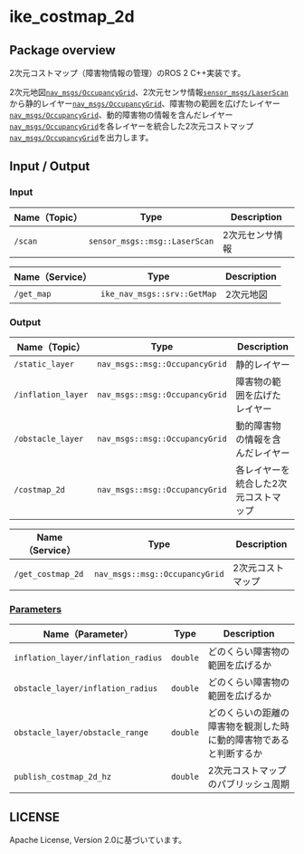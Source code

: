 # ike_costmap_2d

## Package overview
2次元コストマップ（障害物情報の管理）のROS 2 C++実装です。

2次元地図[`nav_msgs/OccupancyGrid`](http://docs.ros.org/en/melodic/api/nav_msgs/html/msg/OccupancyGrid.html)、2次元センサ情報[`sensor_msgs/LaserScan`](http://docs.ros.org/en/melodic/api/sensor_msgs/html/msg/LaserScan.html)から静的レイヤー[`nav_msgs/OccupancyGrid`](http://docs.ros.org/en/melodic/api/nav_msgs/html/msg/OccupancyGrid.html)、障害物の範囲を広げたレイヤー[`nav_msgs/OccupancyGrid`](http://docs.ros.org/en/melodic/api/nav_msgs/html/msg/OccupancyGrid.html)、動的障害物の情報を含んだレイヤー[`nav_msgs/OccupancyGrid`](http://docs.ros.org/en/melodic/api/nav_msgs/html/msg/OccupancyGrid.html)を各レイヤーを統合した2次元コストマップ[`nav_msgs/OccupancyGrid`](http://docs.ros.org/en/melodic/api/nav_msgs/html/msg/OccupancyGrid.html)を出力します。

## Input / Output

### Input

| **Name（Topic）** | **Type**                                          | **Description**                             | 
| ------------- | --------------------------------------------- | --------------------------------------- | 
| `/scan`          | `sensor_msgs::msg::LaserScan`                  |      2次元センサ情報    | 

| **Name（Service）** | **Type**                                          | **Description**                             | 
| ------------- | --------------------------------------------- | --------------------------------------- | 
| `/get_map`          | `ike_nav_msgs::srv::GetMap`                  |      2次元地図    | 

### Output

| **Name（Topic）**        | **Type**                                 | **Description**                                      | 
| -------------------- | ------------------------------------ | ------------------------------------------------ | 
| `/static_layer`          | `nav_msgs::msg::OccupancyGrid`                  | 静的レイヤー         | 
| `/inflation_layer`          | `nav_msgs::msg::OccupancyGrid`                  | 障害物の範囲を広げたレイヤー         | 
| `/obstacle_layer`          | `nav_msgs::msg::OccupancyGrid`                  | 動的障害物の情報を含んだレイヤー         | 
| `/costmap_2d`          | `nav_msgs::msg::OccupancyGrid`                  | 各レイヤーを統合した2次元コストマップ         | 

| **Name（Service）** | **Type**                                          | **Description**                             | 
| ------------- | --------------------------------------------- | --------------------------------------- | 
| `/get_costmap_2d`          | `nav_msgs::msg::OccupancyGrid`                  |     2次元コストマップ     | 

### [Parameters](../ike_nav_parameters/config/ike_costmap_2d_parameter.yaml)

| **Name（Parameter）**   | **Type**        | **Description**            | 
| ------------------- | ----------- | ---------------------- | 
| `inflation_layer/inflation_radius`           | `double` | どのくらい障害物の範囲を広げるか           | 
| `obstacle_layer/inflation_radius`           | `double` | どのくらい障害物の範囲を広げるか           | 
| `obstacle_layer/obstacle_range`           | `double` | どのくらいの距離の障害物を観測した時に動的障害物であると判断するか           | 
| `publish_costmap_2d_hz`           | `double` |      2次元コストマップのパブリッシュ周期      | 

## LICENSE

Apache License, Version 2.0に基づいています。
